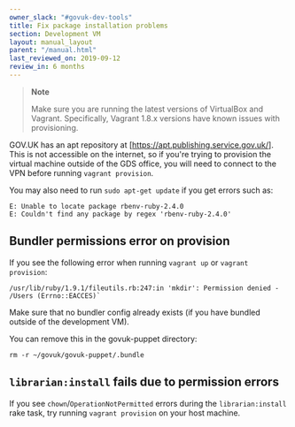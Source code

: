 ```yaml
---
owner_slack: "#govuk-dev-tools"
title: Fix package installation problems
section: Development VM
layout: manual_layout
parent: "/manual.html"
last_reviewed_on: 2019-09-12
review_in: 6 months
---
```


> **Note**
>
> Make sure you are running the latest versions of VirtualBox and Vagrant.
> Specifically, Vagrant 1.8.x versions have known issues with provisioning.

GOV.UK has an apt repository at [https://apt.publishing.service.gov.uk/]. This is
not accessible on the internet, so if you're trying to provision the
virtual machine outside of the GDS office, you will need to connect to the
VPN before running `vagrant provision`.

You may also need to run `sudo apt-get update` if you get errors such as:

```shell
E: Unable to locate package rbenv-ruby-2.4.0
E: Couldn't find any package by regex 'rbenv-ruby-2.4.0'
```

## Bundler permissions error on provision

If you see the following error when running `vagrant up` or `vagrant provision`:

```shell
/usr/lib/ruby/1.9.1/fileutils.rb:247:in 'mkdir': Permission denied - /Users (Errno::EACCES)`
```

Make sure that no bundler config already exists (if you have bundled outside of
the development VM).

You can remove this in the govuk-puppet directory:

`rm -r ~/govuk/govuk-puppet/.bundle`

## `librarian:install` fails due to permission errors

If you see `chown`/`OperationNotPermitted` errors during the `librarian:install` rake task,
try running `vagrant provision` on your host machine.
